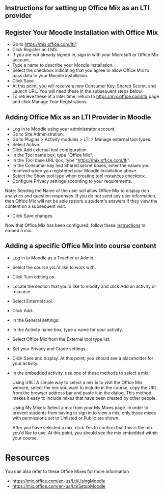 ## Instructions for setting up Office Mix as an LTI provider

Register Your Moodle Installation with Office Mix
-------------------------------------------------

  * Go to https://mix.office.com/lti/.
  * Click Register an LMS.
  * If you are not already signed in, sign in with your Microsoft or Office Mix account. 
  * Type a name to describe your Moodle installation.
  * Select the checkbox indicating that you agree to allow Office Mix to pass data to your Moodle installation.
  * Click Save.
  * At this point, you will receive a new Consumer Key, Shared Secret, and Launch URL. You will need these in the subsequent steps below. 
  * To retrieve these at a later time, return to https://mix.office.com/lti/ page and click Manage Your Registrations.
  
Adding Office Mix as an LTI Provider in Moodle
----------------------------------------------

  * Log in to Moodle using your administrator account.
  * Go to Site Administration.
  * Go to Plugins > Activity modules > LTI > Manage external tool types.
  * Select Active.
  * Click Add external tool configuration.
  * In the Tool name box, type "Office Mix".
  * In the Tool base URL box, type "https://mix.office.com/lti".
  * In the Consumer key and Shared secret boxes, enter the values you received when you registered your Moodle installation above.
  * Select the Show tool type when creating tool instances checkbox.
  * Configure Privacy settings according to your requirements.
    
  Note: Sending the Name of the user will allow Office Mix to display rich analytics and question responses. 
  If you do not send any user information, then Office Mix will not be able restore a student's answers 
  if they view the content on a subsequent visit.

  * Click Save changes.
  
Now that Office Mix has been configured, follow these [instructions](#instruction-for-moodle) to embed a mix.  

Adding a specific Office Mix into course content
------------------------------------------------

  * Log in to Moodle as a Teacher or Admin.
  * Select the course you'd like to work with.
  * Click Turn editing on.
  * Locate the section that you'd like to modify and click Add an activity or resource.
  * Select External tool.
  * Click Add.
  * In the General settings:
  * In the Activity name box, type a name for your activity.
  * Select Office Mix from the External tool type list.
  * Set your Privacy and Grade settings.
  * Click Save and display. At this point, you should see a placeholder for your activity.
  * In the embedded activity, use one of these methods to select a mix:
  
    Using URL: A simple way to select a mix is to visit the Office Mix website, select the mix you want to include in the course, copy the URL from the browser address bar and paste it in the dialog. This method makes it easy to include mixes that have been created by other people.

    Using My Mixes: Select a mix from your My Mixes page. In order to prevent students from having to sign in to view a mix, only those mixes with permissions set to Unlisted or Public are shown.
    
    After you have selected a mix, click Yes to confirm that this is the mix you'd like to use.
    At this point, you should see the mix embedded within your course.
    
 
Resources
=========

You can also refer to these Office Mixes for more information

-   <https://mix.office.com/en-us/Lti/UsingMoodle>
-   <https://mix.office.com/en-us/Lti/SetupMoodle>
    

